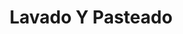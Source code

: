 ---
title: "Lavado Y Pasteado"
url: /cojutepeque/lavado-y-pasteado/
shop: reparación de automóviles
---